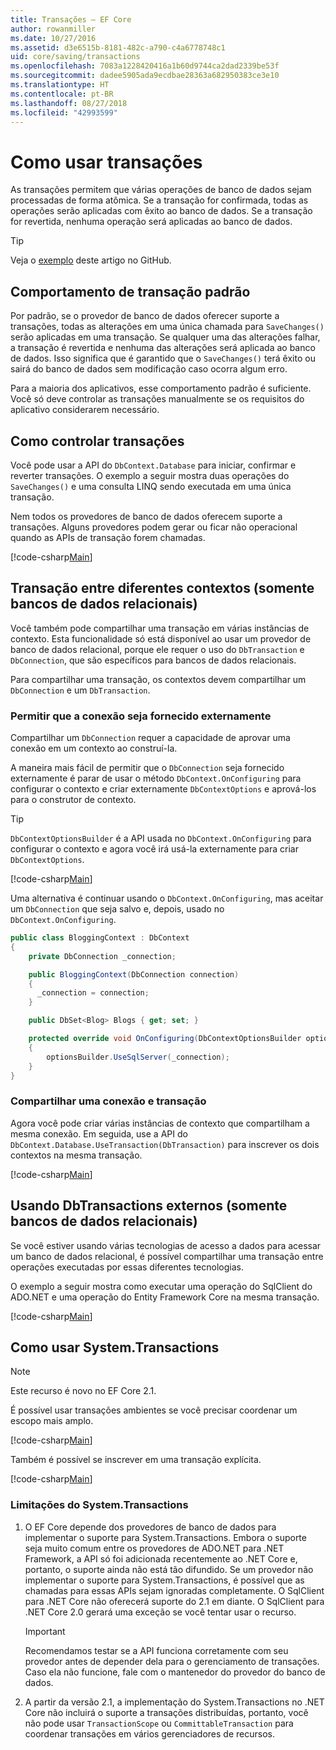 ```yaml
---
title: Transações – EF Core
author: rowanmiller
ms.date: 10/27/2016
ms.assetid: d3e6515b-8181-482c-a790-c4a6778748c1
uid: core/saving/transactions
ms.openlocfilehash: 7083a1228420416a1b60d9744ca2dad2339be53f
ms.sourcegitcommit: dadee5905ada9ecdbae28363a682950383ce3e10
ms.translationtype: HT
ms.contentlocale: pt-BR
ms.lasthandoff: 08/27/2018
ms.locfileid: "42993599"
---
```

# <a name="using-transactions"></a>Como usar transações

As transações permitem que várias operações de banco de dados sejam processadas de forma atômica. Se a transação for confirmada, todas as operações serão aplicadas com êxito ao banco de dados. Se a transação for revertida, nenhuma operação será aplicadas ao banco de dados.

> [!TIP]  
> Veja o [exemplo](https://github.com/aspnet/EntityFramework.Docs/tree/master/samples/core/Saving/Saving/Transactions/) deste artigo no GitHub.

## <a name="default-transaction-behavior"></a>Comportamento de transação padrão

Por padrão, se o provedor de banco de dados oferecer suporte a transações, todas as alterações em uma única chamada para `SaveChanges()` serão aplicadas em uma transação. Se qualquer uma das alterações falhar, a transação é revertida e nenhuma das alterações será aplicada ao banco de dados. Isso significa que é garantido que o `SaveChanges()` terá êxito ou sairá do banco de dados sem modificação caso ocorra algum erro.

Para a maioria dos aplicativos, esse comportamento padrão é suficiente. Você só deve controlar as transações manualmente se os requisitos do aplicativo considerarem necessário.

## <a name="controlling-transactions"></a>Como controlar transações

Você pode usar a API do `DbContext.Database` para iniciar, confirmar e reverter transações. O exemplo a seguir mostra duas operações do `SaveChanges()` e uma consulta LINQ sendo executada em uma única transação.

Nem todos os provedores de banco de dados oferecem suporte a transações. Alguns provedores podem gerar ou ficar não operacional quando as APIs de transação forem chamadas.

[!code-csharp[Main](../../../samples/core/Saving/Saving/Transactions/ControllingTransaction/Sample.cs?name=Transaction&highlight=3,17,18,19)]

## <a name="cross-context-transaction-relational-databases-only"></a>Transação entre diferentes contextos (somente bancos de dados relacionais)

Você também pode compartilhar uma transação em várias instâncias de contexto. Esta funcionalidade só está disponível ao usar um provedor de banco de dados relacional, porque ele requer o uso do `DbTransaction` e `DbConnection`, que são específicos para bancos de dados relacionais.

Para compartilhar uma transação, os contextos devem compartilhar um `DbConnection` e um `DbTransaction`.

### <a name="allow-connection-to-be-externally-provided"></a>Permitir que a conexão seja fornecido externamente

Compartilhar um `DbConnection` requer a capacidade de aprovar uma conexão em um contexto ao construí-la.

A maneira mais fácil de permitir que o `DbConnection` seja fornecido externamente é parar de usar o método `DbContext.OnConfiguring` para configurar o contexto e criar externamente `DbContextOptions` e aprová-los para o construtor de contexto.

> [!TIP]  
> `DbContextOptionsBuilder` é a API usada no `DbContext.OnConfiguring` para configurar o contexto e agora você irá usá-la externamente para criar `DbContextOptions`.

[!code-csharp[Main](../../../samples/core/Saving/Saving/Transactions/SharingTransaction/Sample.cs?name=Context&highlight=3,4,5)]

Uma alternativa é continuar usando o `DbContext.OnConfiguring`, mas aceitar um `DbConnection` que seja salvo e, depois, usado no `DbContext.OnConfiguring`.

``` csharp
public class BloggingContext : DbContext
{
    private DbConnection _connection;

    public BloggingContext(DbConnection connection)
    {
      _connection = connection;
    }

    public DbSet<Blog> Blogs { get; set; }

    protected override void OnConfiguring(DbContextOptionsBuilder optionsBuilder)
    {
        optionsBuilder.UseSqlServer(_connection);
    }
}
```

### <a name="share-connection-and-transaction"></a>Compartilhar uma conexão e transação

Agora você pode criar várias instâncias de contexto que compartilham a mesma conexão. Em seguida, use a API do `DbContext.Database.UseTransaction(DbTransaction)` para inscrever os dois contextos na mesma transação.

[!code-csharp[Main](../../../samples/core/Saving/Saving/Transactions/SharingTransaction/Sample.cs?name=Transaction&highlight=1,2,3,7,16,23,24,25)]

## <a name="using-external-dbtransactions-relational-databases-only"></a>Usando DbTransactions externos (somente bancos de dados relacionais)

Se você estiver usando várias tecnologias de acesso a dados para acessar um banco de dados relacional, é possível compartilhar uma transação entre operações executadas por essas diferentes tecnologias.

O exemplo a seguir mostra como executar uma operação do SqlClient do ADO.NET e uma operação do Entity Framework Core na mesma transação.

[!code-csharp[Main](../../../samples/core/Saving/Saving/Transactions/ExternalDbTransaction/Sample.cs?name=Transaction&highlight=4,10,21,26,27,28)]

## <a name="using-systemtransactions"></a>Como usar System.Transactions

> [!NOTE]  
> Este recurso é novo no EF Core 2.1.

É possível usar transações ambientes se você precisar coordenar um escopo mais amplo.

[!code-csharp[Main](../../../samples/core/Saving/Saving/Transactions/AmbientTransaction/Sample.cs?name=Transaction&highlight=1,2,3,26,27,28)]

Também é possível se inscrever em uma transação explícita.

[!code-csharp[Main](../../../samples/core/Saving/Saving/Transactions/CommitableTransaction/Sample.cs?name=Transaction&highlight=1,15,28,29,30)]

### <a name="limitations-of-systemtransactions"></a>Limitações do System.Transactions  

1. O EF Core depende dos provedores de banco de dados para implementar o suporte para System.Transactions. Embora o suporte seja muito comum entre os provedores de ADO.NET para .NET Framework, a API só foi adicionada recentemente ao .NET Core e, portanto, o suporte ainda não está tão difundido. Se um provedor não implementar o suporte para System.Transactions, é possível que as chamadas para essas APIs sejam ignoradas completamente. O SqlClient para .NET Core não oferecerá suporte do 2.1 em diante. O SqlClient para .NET Core 2.0 gerará uma exceção se você tentar usar o recurso. 

   > [!IMPORTANT]  
   > Recomendamos testar se a API funciona corretamente com seu provedor antes de depender dela para o gerenciamento de transações. Caso ela não funcione, fale com o mantenedor do provedor do banco de dados. 

2. A partir da versão 2.1, a implementação do System.Transactions no .NET Core não incluirá o suporte a transações distribuídas, portanto, você não pode usar `TransactionScope` ou `CommittableTransaction` para coordenar transações em vários gerenciadores de recursos. 
